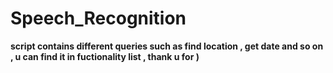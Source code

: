 # Speech_Recognition
**script contains different queries such as find location , get date and so on , u can find it in fuctionality list , thank u for )**
